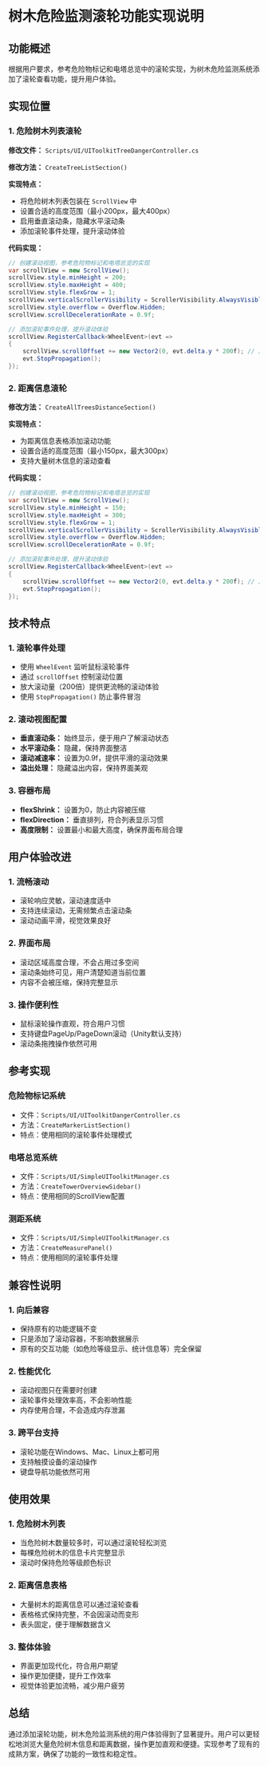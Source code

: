 # 树木危险监测滚轮功能实现说明

## 功能概述

根据用户要求，参考危险物标记和电塔总览中的滚轮实现，为树木危险监测系统添加了滚轮查看功能，提升用户体验。

## 实现位置

### 1. 危险树木列表滚轮

**修改文件：** `Scripts/UI/UIToolkitTreeDangerController.cs`

**修改方法：** `CreateTreeListSection()`

**实现特点：**
- 将危险树木列表包装在 `ScrollView` 中
- 设置合适的高度范围（最小200px，最大400px）
- 启用垂直滚动条，隐藏水平滚动条
- 添加滚轮事件处理，提升滚动体验

**代码实现：**
```csharp
// 创建滚动视图，参考危险物标记和电塔总览的实现
var scrollView = new ScrollView();
scrollView.style.minHeight = 200;
scrollView.style.maxHeight = 400;
scrollView.style.flexGrow = 1;
scrollView.verticalScrollerVisibility = ScrollerVisibility.AlwaysVisible;
scrollView.style.overflow = Overflow.Hidden;
scrollView.scrollDecelerationRate = 0.9f;

// 添加滚轮事件处理，提升滚动体验
scrollView.RegisterCallback<WheelEvent>(evt =>
{
    scrollView.scrollOffset += new Vector2(0, evt.delta.y * 200f); // 放大滚动量
    evt.StopPropagation();
});
```

### 2. 距离信息滚轮

**修改方法：** `CreateAllTreesDistanceSection()`

**实现特点：**
- 为距离信息表格添加滚动功能
- 设置合适的高度范围（最小150px，最大300px）
- 支持大量树木信息的滚动查看

**代码实现：**
```csharp
// 创建滚动视图，参考危险物标记和电塔总览的实现
var scrollView = new ScrollView();
scrollView.style.minHeight = 150;
scrollView.style.maxHeight = 300;
scrollView.style.flexGrow = 1;
scrollView.verticalScrollerVisibility = ScrollerVisibility.AlwaysVisible;
scrollView.style.overflow = Overflow.Hidden;
scrollView.scrollDecelerationRate = 0.9f;

// 添加滚轮事件处理，提升滚动体验
scrollView.RegisterCallback<WheelEvent>(evt =>
{
    scrollView.scrollOffset += new Vector2(0, evt.delta.y * 200f); // 放大滚动量
    evt.StopPropagation();
});
```

## 技术特点

### 1. 滚轮事件处理
- 使用 `WheelEvent` 监听鼠标滚轮事件
- 通过 `scrollOffset` 控制滚动位置
- 放大滚动量（200倍）提供更流畅的滚动体验
- 使用 `StopPropagation()` 防止事件冒泡

### 2. 滚动视图配置
- **垂直滚动条：** 始终显示，便于用户了解滚动状态
- **水平滚动条：** 隐藏，保持界面整洁
- **滚动减速率：** 设置为0.9f，提供平滑的滚动效果
- **溢出处理：** 隐藏溢出内容，保持界面美观

### 3. 容器布局
- **flexShrink：** 设置为0，防止内容被压缩
- **flexDirection：** 垂直排列，符合列表显示习惯
- **高度限制：** 设置最小和最大高度，确保界面布局合理

## 用户体验改进

### 1. 流畅滚动
- 滚轮响应灵敏，滚动速度适中
- 支持连续滚动，无需频繁点击滚动条
- 滚动动画平滑，视觉效果良好

### 2. 界面布局
- 滚动区域高度合理，不会占用过多空间
- 滚动条始终可见，用户清楚知道当前位置
- 内容不会被压缩，保持完整显示

### 3. 操作便利性
- 鼠标滚轮操作直观，符合用户习惯
- 支持键盘PageUp/PageDown滚动（Unity默认支持）
- 滚动条拖拽操作依然可用

## 参考实现

### 危险物标记系统
- 文件：`Scripts/UI/UIToolkitDangerController.cs`
- 方法：`CreateMarkerListSection()`
- 特点：使用相同的滚轮事件处理模式

### 电塔总览系统
- 文件：`Scripts/UI/SimpleUIToolkitManager.cs`
- 方法：`CreateTowerOverviewSidebar()`
- 特点：使用相同的ScrollView配置

### 测距系统
- 文件：`Scripts/UI/SimpleUIToolkitManager.cs`
- 方法：`CreateMeasurePanel()`
- 特点：使用相同的滚轮事件处理

## 兼容性说明

### 1. 向后兼容
- 保持原有的功能逻辑不变
- 只是添加了滚动容器，不影响数据展示
- 原有的交互功能（如危险等级显示、统计信息等）完全保留

### 2. 性能优化
- 滚动视图只在需要时创建
- 滚轮事件处理效率高，不会影响性能
- 内存使用合理，不会造成内存泄漏

### 3. 跨平台支持
- 滚轮功能在Windows、Mac、Linux上都可用
- 支持触摸设备的滚动操作
- 键盘导航功能依然可用

## 使用效果

### 1. 危险树木列表
- 当危险树木数量较多时，可以通过滚轮轻松浏览
- 每棵危险树木的信息卡片完整显示
- 滚动时保持危险等级颜色标识

### 2. 距离信息表格
- 大量树木的距离信息可以通过滚轮查看
- 表格格式保持完整，不会因滚动而变形
- 表头固定，便于理解数据含义

### 3. 整体体验
- 界面更加现代化，符合用户期望
- 操作更加便捷，提升工作效率
- 视觉体验更加流畅，减少用户疲劳

## 总结

通过添加滚轮功能，树木危险监测系统的用户体验得到了显著提升。用户可以更轻松地浏览大量危险树木信息和距离数据，操作更加直观和便捷。实现参考了现有的成熟方案，确保了功能的一致性和稳定性。
